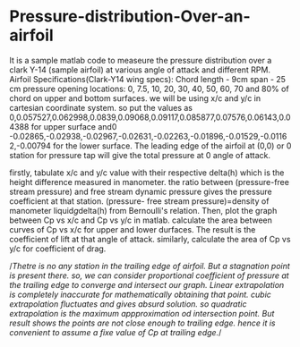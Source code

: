 # Pressure-distribution-Over-an-airfoil

It is a sample matlab code to measeure the pressure distribution over a clark Y-14 (sample airfoil) at various angle of attack and different RPM.
Airfoil Specifications(Clark-Y14 wing specs):
Chord length - 9cm
span - 25 cm
pressure opening locations: 0, 7.5, 10, 20, 30, 40, 50, 60, 70 and 80% of chord on upper and bottom surfaces.
we will be using x/c and y/c in cartesian coordinate system. so put the values as
0,0.057527,0.062998,0.0839,0.09068,0.09117,0.085877,0.07576,0.06143,0.04388 for upper surface and0
-0.02865,-0.02938,-0.02967,-0.02631,-0.02263,-0.01896,-0.01529,-0.01162,-0.00794 for the lower surface. The leading edge of the airfoil at (0,0) or 0 station for pressure tap will give the total pressure at 0 angle of attack.

firstly, tabulate  x/c and y/c value with their respective delta(h) which is the height difference measured in manometer. the ratio between (pressure-free stream pressure) and free stream dynamic pressure gives the pressure coefficient at that station. (pressure- free stream pressure)=density of manometer liquid*g*delta(h) from Bernoulli's relation. Then, plot the graph between Cp vs x/c and Cp vs y/c in matlab. calculate the area between curves of Cp vs x/c for upper and lower durfaces. The result is the coefficient of lift at that angle of attack. similarly, calculate the area of Cp vs y/c for coefficient of drag.

/*Thetre is no any station in the trailing edge of airfoil. But a stagnation point is present there. so, we can consider proportional coefficient of pressure at the trailing edge to converge and intersect our graph. Linear extrapolation is completely inaccurate for mathematically obtaining that point. cubic extrapolation fluctuates and gives absurd solution. so quadratic extrapolation is the maximum appproximation od intersection point. But result shows the points are not close enough to trailing edge. hence it is convenient to assume a fixe value of Cp at trailing edge.*/ 



